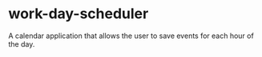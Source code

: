 # work-day-scheduler
A calendar application that allows the user to save events for each hour of the day.
